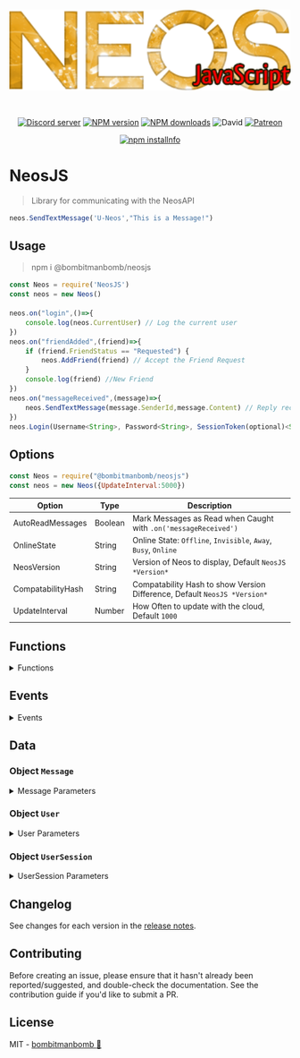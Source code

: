 <div align="center">
  <br />
  <p>
    <a href="https://github.com/PolyLogiX-Studio/Neos.js"><img src="https://github.com/PolyLogiX-Studio/Neos.js/blob/master/.github/Logo.png?raw=true" width="546" alt="Neos.js" /></a>
  </p>
  <br />
  <p>
    <a href="https://discord.gg/bRCvFy9"><img src="https://discordapp.com/api/guilds/571612136036499466/embed.png" alt="Discord server" /></a>
    <a href="https://www.npmjs.com/package/@bombitmanbomb/neosjs"><img src="https://img.shields.io/npm/v/@bombitmanbomb/neosjs.svg?maxAge=3600" alt="NPM version" /></a>
    <a href="https://www.npmjs.com/package/@bombitmanbomb/neosjs"><img src="https://img.shields.io/npm/dt/@bombitmanbomb/neosjs.svg?maxAge=3600" alt="NPM downloads" /></a>
    <img alt="David" src="https://img.shields.io/david/PolyLogiX-Studio/Neos.js">
    <a href="https://www.patreon.com/PolyLogiX_VR"><img src="https://img.shields.io/badge/donate-patreon-F96854.svg" alt="Patreon" /></a>
  </p>
  <p>
    <a href="https://nodei.co/npm/@bombitmanbomb/neosjs"><img src="https://nodei.co/npm/@bombitmanbomb/neosjs.png?downloads=true&stars=true" alt="npm installnfo" /></a>
  </p>
</div>


# NeosJS

> Library for communicating with the NeosAPI

```js
neos.SendTextMessage('U-Neos',"This is a Message!")
```

## Usage

>npm i @bombitmanbomb/neosjs

```js
const Neos = require('NeosJS')
const neos = new Neos()

neos.on("login",()=>{
    console.log(neos.CurrentUser) // Log the current user
})
neos.on("friendAdded",(friend)=>{
    if (friend.FriendStatus == "Requested") {
        neos.AddFriend(friend) // Accept the Friend Request
    }
    console.log(friend) //New Friend
})
neos.on("messageReceived",(message)=>{
    neos.SendTextMessage(message.SenderId,message.Content) // Reply recieved message back
})
neos.Login(Username<String>, Password<String>, SessionToken(optional)<String>, MachineID<String>, RememberMe<Boolean>)

```
## Options

```js
const Neos = require("@bombitmanbomb/neosjs")
const neos = new Neos({UpdateInterval:5000})
```

| Option            | Type    | Description                                                     |
| ----------------- | ------- | --------------------------------------------------------------- |
| AutoReadMessages  | Boolean | Mark Messages as Read when Caught with `.on('messageReceived')` |
| OnlineState       | String  | Online State: `Offline`, `Invisible`, `Away`, `Busy`, `Online`  |
| NeosVersion       | String  | Version of Neos to display, Default `NeosJS *Version*`                    |
| CompatabilityHash | String  | Compatability Hash to show Version Difference, Default `NeosJS *Version*`                    |
| UpdateInterval    | Number  | How Often to update with the cloud, Default `1000`              |

## Functions

<details>

<summary>Functions</summary>

### `Neos.Login`

<!-- YAML
added: v1.1.1
-->

Credential must be a <Username, Email, User-Id>

If there is a session token you must set password to `undefined`

SecretMachineId must be Unique to your system, If there is a session logged in with the same machineId, the older one will be logged out. If this is left `undefined` it will log out All other sessions.

if Recovery Token is NOT `undefined`, and Matched the token on the server, the value set to `password` will become the new account password.

```js
neos.Login("Credential","Password","[SessionToken]","SecretMachineId",[RememberMe]<Boolean>,"[RecoveryToken]").then((session)=>{
    //UserSession
})
```

### `Neos.Logout`

<!-- YAML
added: v1.1.1
-->
Log out the local user. This will Invalidate the `SessionToken`

```js
neos.Logout(true)
```

### `Neos.SendTextMessage`

<!-- YAML
added: v1.1.1
-->
Send a `Message`, As of 1.1.2 a UserId must be supplied

```js
neos.SendTextMessage("U-UserId","Hey this is a message")
```

### `Neos.GetStatus`

<!-- YAML
added: v1.1.1
-->
Get a `UserStatus`

```js
neos.GetStatus("U-Neos").then((status)=>{
    //User Status
})
```

### `Neos.GetMessageHistory`

<!-- YAML
added: v1.1.1
-->
Send a `Message`, As of 1.1.2 a UserId must be supplied

```js
neos.SendTextMessage("U-UserId","Hey this is a message")
```

</details>

## Events

<details>

<summary>Events</summary>

### Event: `'login'`

<!-- YAML
added: v0.0.1
-->
<details>

<summary>login</summary>

The `neos` instance will emit a `'login'` event when a new user is assigned via `neos.Login()

```js
neos.on("login",()=>{
    console.log(neos.CurrentUser) // Log the current user
})
```

</details>

### Event: `'logout'`

<!-- YAML
added: v0.0.1
-->

<details>

<summary>logout</summary>

The `neos` instance will emit a `'logout'` event **Before** a new user is assigned via `neos.Login()` and on `neos.Logout()`

```js
neos.on("logout",()=>{
    console.log("User Logged Out")
})
```

</details>

### Event: `'sessionUpdated'`

<!-- YAML
added: v0.0.1
-->

<details>

<summary>sessionUpdated</summary>

The `neos` instance will emit a `'sessionUpdated'` event when the user session updates, This includes the Session Token to log in 
up to 7 days without the password

```js
neos.on("sessionUpdated",(session)=>{
    console.log(session.SessionToken) // Log the current user Token
})
```

</details>

### Event: `'sessionChanged'`

<!-- YAML
added: v0.0.1
-->

<details>

<summary>sessionChanged</summary>

The `neos` instance will emit a `'sessionChanged'` event when the user session changes

```js
neos.on("sessionChanged",(session)=>{
    console.log(session.SessionToken) // Log the current user token
})
```


</details>

### Event: `'membershipsUpdated'`

<!-- YAML
added: v0.0.1
-->

<details>

<summary>groupUpdated</summary>

The `neos` instance will emit a `'groupUpdated'` event when a group state updates

```js
neos.on("membershipsUpdated",(membership)=>{
    
})
```


</details>

### Event: `'groupUpdated'`

<!-- YAML
added: v0.0.1
-->

<details>

<summary>groupUpdated</summary>

The `neos` instance will emit a `'groupUpdated'` event
```js
neos.on("groupUpdated",(group)=>{
    
})
```

</details>

### Event: `'groupMemberUpdated'`

<!-- YAML
added: v0.0.1
-->

<details>

<summary>groupMemberUpdated</summary>

The `neos` instance will emit a `'groupMemberUpdated'` event
```js
neos.on("groupMemberUpdated",(group)=>{
    console.log(neos.CurrentUser) // Log the current user
})
```

</details>

### Event: `'messageReceived'`

<!-- YAML
added: v0.0.1
-->

<details>
<summary>messageReceived</summary>

The `neos` instance will emit a `'messageReceived'` event when a new message is recieved

```js
neos.on("messageReceived",(message)=>{
    if (message.Content.toLowerCase() == "ping")
        neos.SendTextMessage(message.SenderId, "Pong")
})
```


</details>

### Event: `'messageCountChanged'`

<!-- YAML
added: v0.0.1
-->

<details>

<summary>messageCountChanged</summary>

The `neos` instance will emit a `'messageCountChanged'` event

```js
neos.on("messageCountChanged",(count)=>{
    console.log(count) // # of messages
})
```


</details>

### Event: `'friendAdded'`

<!-- YAML
added: v0.0.1
-->

<details>

<summary>friendAdded</summary>

The `neos` instance will emit a `'friendAdded'` event when a friend request is sent or recieved

```js
neos.on("friendAdded",(friend)=>{
    console.log(friend);
})
```


</details>

### Event: `'friendUpdated'`

<!-- YAML
added: v0.0.1
-->

<details>

<summary>friendUpdated</summary>

The `neos` instance will emit a `'friendUpdated'` event when a friend request is accepted or a status is changed

```js
neos.on("friendUpdated",(friend)=>{
    console.log(friend);
})
```


</details>

### Event: `'friendRemoved'`

<!-- YAML
added: v0.0.1
-->

<details>

<summary>friendRemoved</summary>

The `neos` instance will emit a `'friendRemoved'` event

```js
neos.on("friendRemoved",(friend)=>{
   
})
```


</details>

### Event: `'friendRequestCountChanged'`

<!-- YAML
added: v0.0.1
-->

<details>

<summary>friendRequestCountChanged</summary>

The `neos` instance will emit a `'friendRequestCountChanged'` event

```js
neos.on("friendRequestCountChanged",(count)=>{
    console.log(count)
})
```

</details>

### Event: `'friendsChanged'`

<!-- YAML
added: v0.0.1
-->

<details>

<summary>friendsChanged</summary>

The `neos` instance will emit a `'friendsChanged'` event

```js
neos.on("friendsChanged",()=>{
    
})
```

</details>

### Event: `'userUpdated'`

<!-- YAML
added: v0.0.1
-->

<details>

<summary>userUpdated</summary>

The `neos` instance will emit a `'userUpdated'` event

```js
neos.on("userUpdated",(user)=>{
    console.log(user)
})
```

</details>

</details>

## Data

### Object `Message`

<details>

<summary>Message Parameters</summary>

| Parameter          | Type                  | Description               |
| ------------------ | --------------------- | ------------------------- |
| **Id**             | String                | Message NeosID            |
| **OwnerId**        | String                | Record Owner NeosID       |
| **RecipientId**    | String                | Recipient NeosID          |
| **SenderId**       | String                | Sender NeosID             |
| **MessageType**    | String                | `MessageType`             |
| **Content**        | String \| JSON        | Contents of the Message   |
| **SendTime**       | DateTime              | Time the message was Sent |
| **LastUpdateTime** | DateTime              | Last Fetch                |
| **ReadTime**       | DateTime \| undefined | Time message was Read     |
</details>

### Object `User`

<details>
<summary>User Parameters</summary>
| Parameter                  | Type                  | Description                         |
| -------------------------- | --------------------- | ----------------------------------- |
| **Id**                     | String                | Message NeosID                      |
| **Username**               | String                | Record Owner NeosID                 |
| **`Email*`**               | String                | Recipient NeosID                    |
| **RegistrationDate**       | DateTime              | Sender NeosID                       |
| **QuotaBytes**             | Number                | Total Cloud Space                   |
| **UsedBytes**              | Number                | Used Cloud Space                    |
| **IsVerified**             | Boolean               | Time the message was Sent           |
| **AccountBanExpiration**   | DateTime              | Last Fetch                          |
| **PublicBanExpiration**    | DateTime              | Time message was Read               |
| **SpectatorBanExpiration** | DateTime              | Time message was Read               |
| **MuteBanExpiration**      | DateTime              | Time message was Read               |
| **`Password**`**           | String                | Time message was Read               |
| **RecoveryCode**           | String                | Time message was Read               |
| **Tags**                   | DateTime \| undefined | Time message was Read               |
| **PatreonData**            | `UserPatreonData`     | Patreon Info; see `UserPatreonData` |
| **Credits**                | Object                | Credits                             |
| **ReferralId**             | String                | Referal Id                          |
| **ReferrerUserId**         | String                | Referrer                            |
| **Profile**                | `UserProfile`         | Profile Data                        |

- \*Requires Authoriation, Private
- \*\*Can't be fetched.

</details>

### Object `UserSession`

<details>
<summary>UserSession Parameters</summary>
| Parameter           | Type     | Description                  |
| ------------------- | -------- | ---------------------------- |
| **UserId**          | String   | NeosID                       |
| **SessionToken**    | String   | Session Token                |
| **SessionCreated**  | DateTime | When the session was created |
| **SessionExpire**   | DateTime | When the token Expires       |
| **SecretMachineId** | String   | Local Machine ID             |
| **RememberMe**      | Boolean  | Allow Token 7 days           |
| **`get` IsExpired** | Boolean  | Is the token Expired         |

</details>

## Changelog

See changes for each version in the [release notes](https://github.com/PolyLogiX-Studio/Neos.js/releases).

## Contributing

Before creating an issue, please ensure that it hasn't already been reported/suggested, and double-check the documentation. See the contribution guide if you'd like to submit a PR.

## License

MIT - [bombitmanbomb :cactus:](https://github.com/bombitmanbomb)